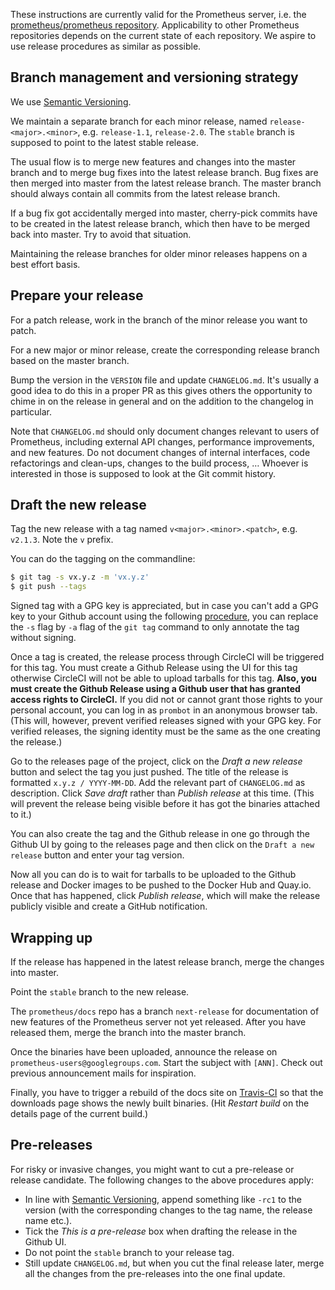 These instructions are currently valid for the Prometheus server, i.e. the [prometheus/prometheus repository](https://github.com/prometheus/prometheus). Applicability to other Prometheus repositories depends on the current state of each repository. We aspire to use release procedures as similar as possible.

## Branch management and versioning strategy

We use [Semantic Versioning](http://semver.org/).

We maintain a separate branch for each minor release, named `release-<major>.<minor>`, e.g. `release-1.1`, `release-2.0`. The `stable` branch is supposed to point to the latest stable release.

The usual flow is to merge new features and changes into the master branch and to merge bug fixes into the latest release branch. Bug fixes are then merged into master from the latest release branch. The master branch should always contain all commits from the latest release branch.

If a bug fix got accidentally merged into master, cherry-pick commits have to be created in the latest release branch, which then have to be merged back into master. Try to avoid that situation.

Maintaining the release branches for older minor releases happens on a best effort basis. 

## Prepare your release

For a patch release, work in the branch of the minor release you want to patch.

For a new major or minor release, create the corresponding release branch based on the master branch.

Bump the version in the `VERSION` file and update `CHANGELOG.md`. It's usually a good idea to do this in a proper PR as this gives others the opportunity to chime in on the release in general and on the addition to the changelog in particular.

Note that `CHANGELOG.md` should only document changes relevant to users of Prometheus, including external API changes, performance improvements, and new features. Do not document changes of internal interfaces, code refactorings and clean-ups, changes to the build process, … Whoever is interested in those is supposed to look at the Git commit history.

## Draft the new release

Tag the new release with a tag named `v<major>.<minor>.<patch>`, e.g. `v2.1.3`. Note the `v` prefix.

You can do the tagging on the commandline:

```bash
$ git tag -s vx.y.z -m 'vx.y.z'
$ git push --tags
```

Signed tag with a GPG key is appreciated, but in case you can't add a GPG key to your Github account using the following [procedure](https://help.github.com/articles/generating-a-gpg-key/), you can replace the `-s` flag by `-a` flag of the `git tag` command to only annotate the tag without signing.

Once a tag is created, the release process through CircleCI will be triggered for this tag.
You must create a Github Release using the UI for this tag otherwise CircleCI will not be able to upload tarballs for this tag. __Also, you must create the Github Release using a Github user that has granted access rights to CircleCI.__ If you did not or cannot grant those rights to your personal account, you can log in as `prombot` in an anonymous browser tab. (This will, however, prevent verified releases signed with your GPG key. For verified releases, the signing identity must be the same as the one creating the release.)

Go to the releases page of the project, click on the _Draft a new release_ button and select the tag you just pushed. The title of the release is formatted `x.y.z / YYYY-MM-DD`. Add the relevant part of `CHANGELOG.md` as description. Click _Save draft_ rather than _Publish release_ at this time. (This will prevent the release being visible before it has got the binaries attached to it.)

You can also create the tag and the Github release in one go through the Github UI by going to the releases page and then click on the `Draft a new release` button and enter your tag version.

Now all you can do is to wait for tarballs to be uploaded to the Github release and Docker images to be pushed to the Docker Hub and Quay.io. Once that has happened, click _Publish release_, which will make the release publicly visible and create a GitHub notification.

## Wrapping up

If the release has happened in the latest release branch, merge the changes into master.

Point the `stable` branch to the new release.

The `prometheus/docs` repo has a branch `next-release` for documentation of new features of the Prometheus server not yet released. After you have released them, merge the branch into the master branch.

Once the binaries have been uploaded, announce the release on `prometheus-users@googlegroups.com`. Start the subject with `[ANN]`. Check out previous announcement mails for inspiration.

Finally, you have to trigger a rebuild of the docs site on [Travis-CI](https://travis-ci.org/prometheus/docs) so that the downloads page shows the newly built binaries. (Hit _Restart build_ on the details page of the current build.)

## Pre-releases

For risky or invasive changes, you might want to cut a pre-release or release candidate. The following changes to the above procedures apply:
* In line with [Semantic Versioning](http://semver.org/), append something like `-rc1` to the version (with the corresponding changes to the tag name, the release name etc.).
* Tick the _This is a pre-release_ box when drafting the release in the Github UI.
* Do not point the `stable` branch to your release tag.
* Still update `CHANGELOG.md`, but when you cut the final release later, merge all the changes from the pre-releases into the one final update.
